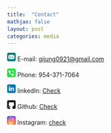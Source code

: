 ```yaml
---
title:  "Contact"
mathjax: false
layout: post
categories: media
---
```


<img src="/assets/email.svg" width="20" height="20">    E-mail: gijung0921@gmail.com 

<img src="/assets/phone.svg" width="20" height="20">    Phone: 954-371-7064

<img src="/assets/linkedin.svg" width="20" height="20">   linkedIn: [Check](https://www.linkedin.com/in/gijung-lee-641027222/)

<img src="/assets/github.svg" width="20" height="20">   Github: [Check](https://github.com/GijungLee/)

<img src="/assets/instagram.svg" width="20" height="20">    Instagram: [check](https://www.instagram.com/gijung0921/)

